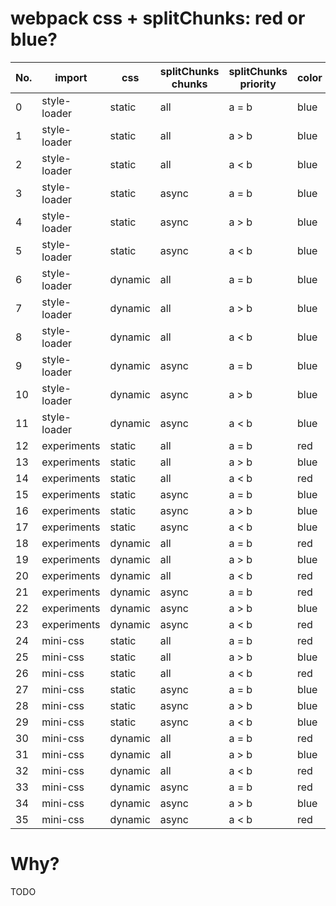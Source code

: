 # webpack css + splitChunks: red or blue?

| No. | import       | css     | splitChunks chunks | splitChunks priority | color |
| --- | ------------ | ------- | ------------------ | -------------------- | ----- |
| 0   | style-loader | static  | all                | a = b                | blue  |
| 1   | style-loader | static  | all                | a > b                | blue  |
| 2   | style-loader | static  | all                | a < b                | blue  |
| 3   | style-loader | static  | async              | a = b                | blue  |
| 4   | style-loader | static  | async              | a > b                | blue  |
| 5   | style-loader | static  | async              | a < b                | blue  |
| 6   | style-loader | dynamic | all                | a = b                | blue  |
| 7   | style-loader | dynamic | all                | a > b                | blue  |
| 8   | style-loader | dynamic | all                | a < b                | blue  |
| 9   | style-loader | dynamic | async              | a = b                | blue  |
| 10  | style-loader | dynamic | async              | a > b                | blue  |
| 11  | style-loader | dynamic | async              | a < b                | blue  |
| 12  | experiments  | static  | all                | a = b                | red   |
| 13  | experiments  | static  | all                | a > b                | blue  |
| 14  | experiments  | static  | all                | a < b                | red   |
| 15  | experiments  | static  | async              | a = b                | blue  |
| 16  | experiments  | static  | async              | a > b                | blue  |
| 17  | experiments  | static  | async              | a < b                | blue  |
| 18  | experiments  | dynamic | all                | a = b                | red   |
| 19  | experiments  | dynamic | all                | a > b                | blue  |
| 20  | experiments  | dynamic | all                | a < b                | red   |
| 21  | experiments  | dynamic | async              | a = b                | red   |
| 22  | experiments  | dynamic | async              | a > b                | blue  |
| 23  | experiments  | dynamic | async              | a < b                | red   |
| 24  | mini-css     | static  | all                | a = b                | red   |
| 25  | mini-css     | static  | all                | a > b                | blue  |
| 26  | mini-css     | static  | all                | a < b                | red   |
| 27  | mini-css     | static  | async              | a = b                | blue  |
| 28  | mini-css     | static  | async              | a > b                | blue  |
| 29  | mini-css     | static  | async              | a < b                | blue  |
| 30  | mini-css     | dynamic | all                | a = b                | red   |
| 31  | mini-css     | dynamic | all                | a > b                | blue  |
| 32  | mini-css     | dynamic | all                | a < b                | red   |
| 33  | mini-css     | dynamic | async              | a = b                | red   |
| 34  | mini-css     | dynamic | async              | a > b                | blue  |
| 35  | mini-css     | dynamic | async              | a < b                | red   |

# Why?

TODO
